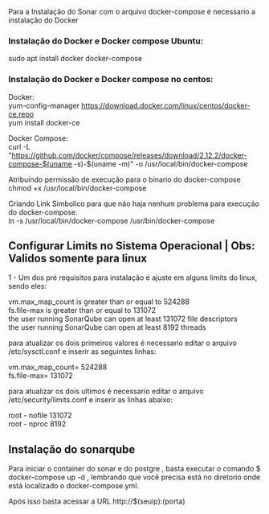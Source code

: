 Para a Instalação do Sonar com o arquivo docker-compose é necessario a instalação do Docker

### Instalação do Docker e Docker compose Ubuntu:

sudo apt install docker docker-compose

### Instalação do Docker e Docker compose no centos:

Docker: \
yum-config-manager  https://download.docker.com/linux/centos/docker-ce.repo \
yum install docker-ce

Docker Compose: \
curl -L "https://github.com/docker/compose/releases/download/2.12.2/docker-compose-$(uname -s)-$(uname -m)" -o /usr/local/bin/docker-compose

Atribuindo permissão de execução para o binario do docker-compose \
chmod +x /usr/local/bin/docker-compose

Criando Link Simbolico para que não haja nenhum problema para execução do docker-compose. \
ln -s /usr/local/bin/docker-compose /usr/bin/docker-compose

## Configurar Limits no Sistema Operacional | Obs: Validos somente para linux
1 - Um dos pré requisitos para instalação é ajuste em alguns limits do linux, sendo eles:

vm.max_map_count is greater than or equal to 524288 \
fs.file-max is greater than or equal to 131072 \
the user running SonarQube can open at least 131072 file descriptors \
the user running SonarQube can open at least 8192 threads 

para atualizar os dois primeiros valores é necessario editar o arquivo /etc/sysctl.conf e inserir as seguintes linhas:

vm.max_map_count= 524288 \
fs.file-max= 131072

para atualizar os dois ultimos é necessario editar o arquivo /etc/security/limits.conf e inserir as linhas abaixo:

root             -       nofile          131072 \
root             -       nproc           8192 


## Instalação do sonarqube

Para iniciar o container do sonar e do postgre , basta executar o comando $ docker-compose up -d , lembrando que você precisa está no diretorio onde está localizado o docker-compose.yml.

Após isso basta acessar a URL http://$(seuip):(porta)
